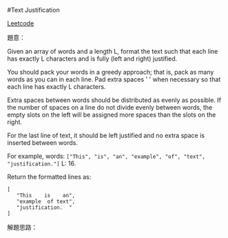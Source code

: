 #Text Justification

[Leetcode](https://leetcode.com/problems/text-justification/)

題意：

Given an array of words and a length L, format the text such that each line has exactly L characters and is fully (left and right) justified.

You should pack your words in a greedy approach; that is, pack as many words as you can in each line. Pad extra spaces ' ' when necessary so that each line has exactly L characters.

Extra spaces between words should be distributed as evenly as possible. If the number of spaces on a line do not divide evenly between words, the empty slots on the left will be assigned more spaces than the slots on the right.

For the last line of text, it should be left justified and no extra space is inserted between words.

For example,
words: ```["This", "is", "an", "example", "of", "text", "justification."]```
L: 16.

Return the formatted lines as:

```
[
   "This    is    an",
   "example  of text",
   "justification.  "
]
```

解題思路：

